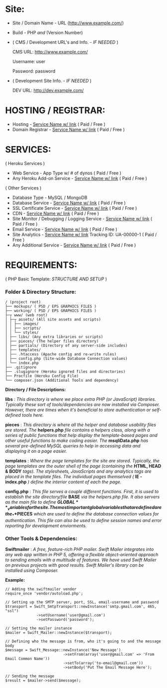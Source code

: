 Site:
=======
 - Site / Domain Name - URL (http://www.example.com/)
 - Build - PHP _and_ (Version Number)
 - ( CMS / Development URL's and Info. -  _IF NEEDED_ )

    CMS URL:  http://www.example.com/

    Username:  user

    Password:  password

 - ( Development Site Info. -  _IF NEEDED_ )

    DEV URL:  http://dev.example.com/

 HOSTING / REGISTRAR:
 ====================
 - Hosting - [Service Name w/ link](link) ( Paid / Free )
 - Domain Registrar - [Service Name w/ link](link) ( Paid / Free )

 SERVICES:
 =========

 ( Heroku Services )

 - Web Service - App Type w/ # of dynos ( Paid / Free )
 - Any Heroku Add-on Service - [Service Name w/ link](link) ( Paid / Free )

 ( Other Services )

 - Database Type - MySQL / MongoDB
 - Database Service - [Service Name w/ link](link) ( Paid / Free )
 - SSL Certificate Service - [Service Name w/ link](link) ( Paid / Free )
 - CDN - [Service Name w/ link](link) ( Paid / Free )
 - Site Monitor / Debugging / Logging Service - [Service Name w/ link](link) ( Paid / Free )
 - Email Service - [Service Name w/ link](link) ( Paid / Free )
 - Site Analytics - [Service Name w/ link](link) Tracking ID: UA-00000-1 ( Paid / Free )
 - Any Additional Service - [Service Name w/ link](link) ( Paid / Free )

 REQUIREMENTS:
 ==============
 ( PHP Basic Template: _STRUCTURE AND SETUP_ )

 ### Folder & Directory Structure:

```
/ (project root)
├── mockups/ ( PSD / EPS GRAPHICS FILES )
├── working/ ( PSD / EPS GRAPHICS FILES )
├─┬ www/ (web root)
│ ├─┬ assets/ (All site assets and scripts)
│ │ ├── images/
│ │ ├── scripts/
│ │ └── styles/
│ ├── libs/ (Any extra libraries or scripts)
│ ├── pieces/ (The helper files directory)
│ ├── partials/ (Directory of any server-side includes)
│ ├── templates/
│ ├── .htaccess (Apache config and re-write rules)
│ ├── config.php (Site-wide Database Connection values)
│ └── index.php
├── .gitignore
├── .slugignore (Heroku ignored files and directories)
├── Procfile (Heroku Config File)
└── composer.json (Additional Tools and dependency)
```

 **Directory / File Descriptions:**

  **libs** : _This directory is where we place extra PHP (or JavaScript) libraries. Typically these sort of tools/dependencies are now installed via Composer.  However, there are times when it's beneficial to store authentication or self-defined tools here._

  **pieces** : _This directory is where all the helper and database usability files are stored.  The_ **helpers.php** _file contains a helpers class, along with a series of public functions that help display the template-based pages and other useful functions to make coding easier.  The_ **msqliData.php** _has several pre-defined MySQL queries to help in accessing data and displaying it on a page easier._

  **templates** : _Where the page templates for the site are stored. Typically, the page templates are the outer shell of the page (containing the_ **HTML, HEAD & BODY** _tags). The stylesheets, JavaScripts and any analytics tags are placed in the template files. The individual pages themselved (_ **IE - index.php** _) define the interior content of each the page._

  **config.php** : _This file serves a couple different functions.  First, it is used to establish the site directory/file_ **BASE** _via the helpers.php file. It also servers as the main file to define_ **$GLOBAL** _variables for the site. The most important global variables that are defined are the_ **$PIECES** _which are used to define the database connection values for authentication.  This file can also be used to define session names and error reporting for development enviorments._



### Other Tools & Dependencies:

  **Swiftmailer** : _A free, feature-rich PHP mailer. Swift Mailer integrates into any web app written in PHP 5, offering a flexible object-oriented approach to sending emails with a multitude of features. We have used Swift Mailer on previous projects with good results.  Swift Mailer's library can be installed using Composer._

  **Example:**

```
// Adding the swiftmailer vender
require_once 'vendor/autoload.php';

// Setting up the SMTP server, port, SSL, email-username and password
$transport = Swift_SmtpTransport::newInstance('smtp.gmail.com', 465, "ssl")
              ->setUsername('user@gmail.com')
              ->setPassword('password');

// Setting the mailer instance
$mailer = Swift_Mailer::newInstance($transport);

// Defining who the message is from, who it's going to and the message body
$message = Swift_Message::newInstance('New Message')
						  ->setFrom(array('user@gmail.com' => 'From Email Common Name'))
						  ->setTo(array('to-email@gmail.com'))
						  ->setBody('Put The Email Message Here');

// Sending the message
$result = $mailer->send($message);
```
